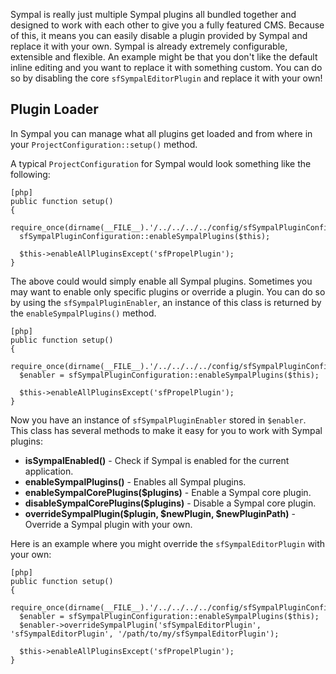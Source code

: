 Sympal is really just multiple Sympal plugins all bundled together and designed to work with each other to give you a fully featured CMS. Because of this, it means you can easily disable a plugin provided by Sympal and replace it with your own. Sympal is already extremely configurable, extensible and flexible. An example might be that you don't like the default inline editing and you want to replace it with something custom. You can do so by disabling the core `sfSympalEditorPlugin` and replace it with your own!

## Plugin Loader

In Sympal you can manage what all plugins get loaded and from where in your `ProjectConfiguration::setup()` method.

A typical `ProjectConfiguration` for Sympal would look something like the following:

    [php]
    public function setup()
    {
      require_once(dirname(__FILE__).'/../../../../config/sfSympalPluginConfiguration.class.php');
      sfSympalPluginConfiguration::enableSympalPlugins($this);

      $this->enableAllPluginsExcept('sfPropelPlugin');
    }

The above could would simply enable all Sympal plugins. Sometimes you may want to enable only specific plugins or override a plugin. You can do so by using the `sfSympalPluginEnabler`, an instance of this class is returned by the `enableSympalPlugins()` method.

    [php]
    public function setup()
    {
      require_once(dirname(__FILE__).'/../../../../config/sfSympalPluginConfiguration.class.php');
      $enabler = sfSympalPluginConfiguration::enableSympalPlugins($this);

      $this->enableAllPluginsExcept('sfPropelPlugin');
    }

Now you have an instance of `sfSympalPluginEnabler` stored in `$enabler`. This class has several methods to make it easy for you to work with Sympal plugins:

* **isSympalEnabled()** - Check if Sympal is enabled for the current application.
* **enableSympalPlugins()** - Enables all Sympal plugins.
* **enableSympalCorePlugins($plugins)** - Enable a Sympal core plugin.
* **disableSympalCorePlugins($plugins)** - Disable a Sympal core plugin.
* **overrideSympalPlugin($plugin, $newPlugin, $newPluginPath)** - Override a Sympal plugin with your own.

Here is an example where you  might override the `sfSympalEditorPlugin` with your own:

    [php]
    public function setup()
    {
      require_once(dirname(__FILE__).'/../../../../config/sfSympalPluginConfiguration.class.php');
      $enabler = sfSympalPluginConfiguration::enableSympalPlugins($this);
      $enabler->overrideSympalPlugin('sfSympalEditorPlugin', 'sfSympalEditorPlugin', '/path/to/my/sfSympalEditorPlugin');

      $this->enableAllPluginsExcept('sfPropelPlugin');
    }
##